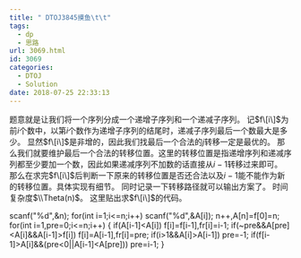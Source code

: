 ```yaml
---
title: " DTOJ3845摸鱼\t\t"
tags:
  - dp
  - 思路
url: 3069.html
id: 3069
categories:
  - DTOJ
  - Solution
date: 2018-07-25 22:33:13
---
```


题意就是让我们将一个序列分成一个递增子序列和一个递减子序列。 记$f\[i\]$为前$i$个数中，以第$i$个数作为递增子序列的结尾时，递减子序列最后一个数最大是多少。 显然$f\[i\]$是非增的，因此我们找最后一个合法的$j$转移一定是最优的。 那么我们就要维护最后一个合法的转移位置。这里的转移位置是指递增序列和递减序列都至少要加一个数，因此如果递减序列不加数的话直接从$i-1$转移过来即可。 那么在求完$f\[i\]$后判断一下原来的转移位置是否还合法以及$i-1$能不能作为新的转移位置。具体实现有细节。 同时记录一下转移路径就可以输出方案了。 时间复杂度$\\Theta(n)$。 这里贴出求$f\[i\]$的代码。

scanf("%d",&n);
for(int i=1;i<=n;i++) scanf("%d",&A\[i\]);
n++,A\[n\]=f\[0\]=n;
for(int i=1,pre=0;i<=n;i++)
{
    if(A\[i-1\]<A\[i\]) f\[i\]=f\[i-1\],fr\[i\]=i-1;
    if(~pre&&A\[pre\]<A\[i\]&&A\[i-1\]>f\[i\]) f\[i\]=A\[i-1\],fr\[i\]=pre;
    if(i>1&&A\[i\]>A\[i-1\]) pre=-1;
    if(f\[i-1\]>A\[i\]&&(pre<0||A\[i-1\]<A\[pre\])) pre=i-1;
}
